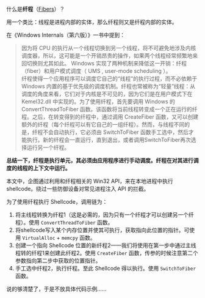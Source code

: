 什么是**纤程**（[Fibers](https://docs.microsoft.com/en-us/windows/win32/procthread/fibers)）？

用一个类比：线程是进程内部的实体，那么纤程则又是纤程内部的实体。

在《Windows Internals（第六版）》一书中提到：
>因为将 CPU 的执行从一个线程切换到另一个线程，将不可避免地涉及内核调度器，所以，这可能是一个开销昂贵的操作，如果两个线程经常频繁地来回切换则尤其如此。 Windows 实现了两种机制来降低这一开销：纤程（fiber）和用户模式调度（ UMS , user-mode scheduling ）。<br/>
纤程使得一个应用程序可以调度它自己的“线程”的执行过程，而不必依赖于 Windows 内置的基于优先级的调度机制。纤程也常被称为“轻量”线程：从调度的角度来看，它们对于内核是不可见的，因为它们是在用户模式下在 Kemel32.dll 中实现的。为了使用纤程，首先要调用 Windows 的 ConvertThreadToFiber 函数。该函数将当前线程转变成一个正在运行的纤程。之后，在转变得到的纤程中，通过调用 CreateFiber 函数，又可以创建额外的纤程（每个纤程可以有它自己的一组纤程）。然而，与线程不同的是，纤程不会自动执行，它必须由 SwitchToFiber 函数手工选中，然后才能执行。新的纤程会一直运行，直到退出，或者调用SwitchToFiber再次选择运行另一个纤程。

**总结一下，纤程是执行单元，其必须由应用程序进行手动调度。纤程在对其进行调度的线程的上下文中运行。**

本文中，企图通过利用和纤程相关的 Win32 API，来在本地进程中执行 shellcode。绕过一些防御设备对常见进程注入 API 的拦截。

为了使用纤程执行 Shellcode，调用链为：

1. 将主线程转换为纤程1（这是必需的，因为只有一个纤程才可以创建另一个纤程）。使用 `ConvertThreadToFiber` 函数。
2. 将shellcode写入某个内存位置并使其可执行，获取指向此位置的指针。可使用 `VirtualAlloc` + `memcpy` 函数。
3. 创建一个指向 Shellcode 位置的新纤程2——我们将使用在第一步中通过主线程转的纤程1来创建此纤程2。使用 `CreateFiber` 函数，传参的时候注意第二个参数指向第二步中获取的位置指针。
4. 手工选中纤程2，执行纤程。至此 Shellcode 得以执行。使用 `SwitchToFiber` 函数。


说的够清楚了，于是不放具体代码示例......
